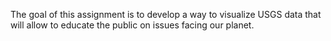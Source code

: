 The goal of this assignment is to develop a way to visualize USGS data that will allow to educate the public on issues facing our planet. 
